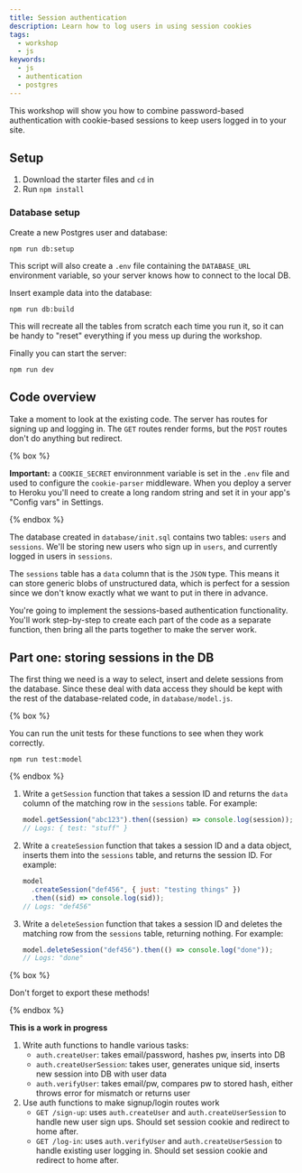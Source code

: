 ```yaml
---
title: Session authentication
description: Learn how to log users in using session cookies
tags:
  - workshop
  - js
keywords:
  - js
  - authentication
  - postgres
---
```


This workshop will show you how to combine password-based authentication with cookie-based sessions to keep users logged in to your site.

## Setup

1. Download the starter files and `cd` in
1. Run `npm install`

### Database setup

Create a new Postgres user and database:

```shell
npm run db:setup
```

This script will also create a `.env` file containing the `DATABASE_URL` environment variable, so your server knows how to connect to the local DB.

Insert example data into the database:

```shell
npm run db:build
```

This will recreate all the tables from scratch each time you run it, so it can be handy to "reset" everything if you mess up during the workshop.

Finally you can start the server:

```shell
npm run dev
```

## Code overview

Take a moment to look at the existing code. The server has routes for signing up and logging in. The `GET` routes render forms, but the `POST` routes don't do anything but redirect.

{% box %}

**Important:** a `COOKIE_SECRET` environnment variable is set in the `.env` file and used to configure the `cookie-parser` middleware. When you deploy a server to Heroku you'll need to create a long random string and set it in your app's "Config vars" in Settings.

{% endbox %}

The database created in `database/init.sql` contains two tables: `users` and `sessions`. We'll be storing new users who sign up in `users`, and currently logged in users in `sessions`.

The `sessions` table has a `data` column that is the `JSON` type. This means it can store generic blobs of unstructured data, which is perfect for a session since we don't know exactly what we want to put in there in advance.

You're going to implement the sessions-based authentication functionality. You'll work step-by-step to create each part of the code as a separate function, then bring all the parts together to make the server work.

## Part one: storing sessions in the DB

The first thing we need is a way to select, insert and delete sessions from the database. Since these deal with data access they should be kept with the rest of the database-related code, in `database/model.js`.

{% box %}

You can run the unit tests for these functions to see when they work correctly.

```shell
npm run test:model
```

{% endbox %}

1. Write a `getSession` function that takes a session ID and returns the `data` column of the matching row in the `sessions` table. For example:
   ```js
   model.getSession("abc123").then((session) => console.log(session));
   // Logs: { test: "stuff" }
   ```
1. Write a `createSession` function that takes a session ID and a data object, inserts them into the `sessions` table, and returns the session ID. For example:
   ```js
   model
     .createSession("def456", { just: "testing things" })
     .then((sid) => console.log(sid));
   // Logs: "def456"
   ```
1. Write a `deleteSession` function that takes a session ID and deletes the matching row from the `sessions` table, returning nothing. For example:
   ```js
   model.deleteSession("def456").then(() => console.log("done"));
   // Logs: "done"
   ```

{% box %}

Don't forget to export these methods!

{% endbox %}

**This is a work in progress**

1. Write auth functions to handle various tasks:
   - `auth.createUser`: takes email/password, hashes pw, inserts into DB
   - `auth.createUserSession`: takes user, generates unique sid, inserts new session into DB with user data
   - `auth.verifyUser`: takes email/pw, compares pw to stored hash, either throws error for mismatch or returns user
1. Use auth functions to make signup/login routes work
   - `GET /sign-up`: uses `auth.createUser` and `auth.createUserSession` to handle new user sign ups. Should set session cookie and redirect to home after.
   - `GET /log-in`: uses `auth.verifyUser` and `auth.createUserSession` to handle existing user logging in. Should set session cookie and redirect to home after.
